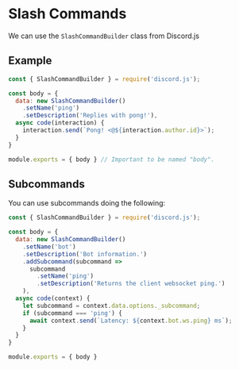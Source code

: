 # Slash Commands
We can use the `SlashCommandBuilder` class from Discord.js

## Example
```javascript
const { SlashCommandBuilder } = require('discord.js');

const body = {
  data: new SlashCommandBuilder()
    .setName('ping')
    .setDescription('Replies with pong!'),
  async code(interaction) {
    interaction.send(`Pong! <@${interaction.author.id}>`);
  }
}

module.exports = { body } // Important to be named "body".
```

## Subcommands
You can use subcommands doing the following:
```javascript
const { SlashCommandBuilder } = require('discord.js');

const body = {
  data: new SlashCommandBuilder()
    .setName('bot')
    .setDescription('Bot information.')
    .addSubcommand(subcommand => 
      subcommand
        .setName('ping')
        .setDescription('Returns the client websocket ping.')
    ),
  async code(context) {
    let subcommand = context.data.options._subcommand;
    if (subcommand === 'ping') {
      await context.send(`Latency: ${context.bot.ws.ping} ms`);
    }
  }
}

module.exports = { body }
```